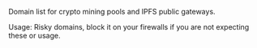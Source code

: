 Domain list for crypto mining pools and IPFS public gateways.

Usage:
Risky domains, block it on your firewalls if you are not expecting these or usage.
